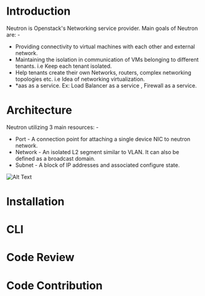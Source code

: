 # Introduction
Neutron is Openstack's Networking service provider. Main goals of Neutron are: - <br />
<ul>
  <li>
    Providing connectivity to virtual machines with each other and external network.
  </li>
  <li>
    Maintaining the isolation in communication of VMs belonging to different tenants. i.e Keep each tenant isolated.
  </li>
  <li>  
    Help tenants create their own Networks, routers, complex networking topologies etc. i.e Idea of networking virtualization.
  </li>
  <li>
    *aas as a service. Ex: Load Balancer as a service , Firewall as a service.
  </li>
  </ul>


# Architecture

<p>Neutron utilizing 3 main resources: - </p>

<ul>
  <li> Port - A connection point for attaching a single device NIC to neutron network.</li>
  <li> Network - An isolated L2 segment similar to VLAN. It can also be defined as a broadcast domain.</li>
  <li> Subnet - A block of IP addresses and associated configure state.</li>
</ul>

![Alt Text](https://github.com/cloudandbigdatalab/OpenStack-Projects/blob/master/neutron/netronCoreConcepts.JPG?raw=true) <br/>



# Installation

# CLI 

# Code Review

# Code Contribution
